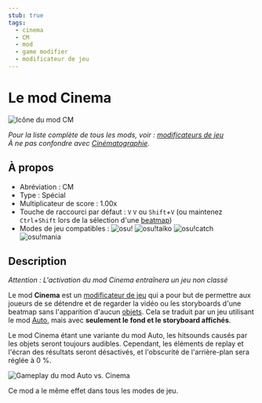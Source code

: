 ```yaml
---
stub: true
tags:
  - cinema
  - CM
  - mod
  - game modifier
  - modificateur de jeu
---
```


# Le mod Cinema

![Icône du mod CM](/wiki/shared/mods/CM.png "Icône du mod Cinema (CM)")

*Pour la liste complète de tous les mods, voir : [modificateurs de jeu](/wiki/Game_modifier)*\
*À ne pas confondre avec [Cinématographie](https://fr.wikipedia.org/wiki/Cinéma "Wikipédia").*

## À propos

- Abréviation : CM
- Type : Spécial
- Multiplicateur de score : 1.00x
- Touche de raccourci par défaut : `V` `V` ou `Shift`+`V` (ou maintenez `Ctrl`+`Shift` lors de la sélection d'une [beatmap](/wiki/Beatmap))
- Modes de jeu compatibles : ![][osu!] ![][osu!taiko] ![][osu!catch] ![][osu!mania]

## Description

*Attention : L'activation du mod Cinema entraînera un jeu non classé*

Le mod **Cinema** est un [modificateur de jeu](/wiki/Game_modifier) qui a pour but de permettre aux joueurs de se détendre et de regarder la vidéo ou les storyboards d'une beatmap sans l'apparition d'aucun [objets](/wiki/Hit_object). Cela se traduit par un jeu utilisant le mod [Auto](/wiki/Game_modifier/Auto), mais avec **seulement le fond et le storyboard affichés**.

Le mod Cinema étant une variante du mod Auto, les hitsounds causés par les objets seront toujours audibles. Cependant, les éléments de replay et l'écran des résultats seront désactivés, et l'obscurité de l'arrière-plan sera réglée à 0 %.

![Gameplay du mod Auto vs. Cinema](img/CM-comparison.jpg "Comparaison du mod Auto (à gauche) et du mod Cinema (à droite).")

Ce mod a le même effet dans tous les modes de jeu.

[osu!]: /wiki/shared/mode/osu.png "osu!"
[osu!taiko]: /wiki/shared/mode/taiko.png "osu!taiko"
[osu!catch]: /wiki/shared/mode/catch.png "osu!catch"
[osu!mania]: /wiki/shared/mode/mania.png "osu!mania"
